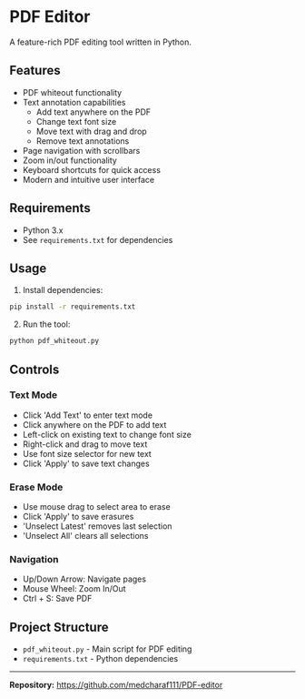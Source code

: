 # PDF Editor

A feature-rich PDF editing tool written in Python.

## Features

* PDF whiteout functionality
* Text annotation capabilities
  - Add text anywhere on the PDF
  - Change text font size
  - Move text with drag and drop
  - Remove text annotations
* Page navigation with scrollbars
* Zoom in/out functionality
* Keyboard shortcuts for quick access
* Modern and intuitive user interface

## Requirements

* Python 3.x
* See `requirements.txt` for dependencies

## Usage

1. Install dependencies:
```bash
pip install -r requirements.txt
```

2. Run the tool:
```bash
python pdf_whiteout.py
```

## Controls

### Text Mode
* Click 'Add Text' to enter text mode
* Click anywhere on the PDF to add text
* Left-click on existing text to change font size
* Right-click and drag to move text
* Use font size selector for new text
* Click 'Apply' to save text changes

### Erase Mode
* Use mouse drag to select area to erase
* Click 'Apply' to save erasures
* 'Unselect Latest' removes last selection
* 'Unselect All' clears all selections

### Navigation
* Up/Down Arrow: Navigate pages
* Mouse Wheel: Zoom In/Out
* Ctrl + S: Save PDF

## Project Structure

* `pdf_whiteout.py` - Main script for PDF editing
* `requirements.txt` - Python dependencies

---

**Repository:** https://github.com/medcharaf111/PDF-editor

